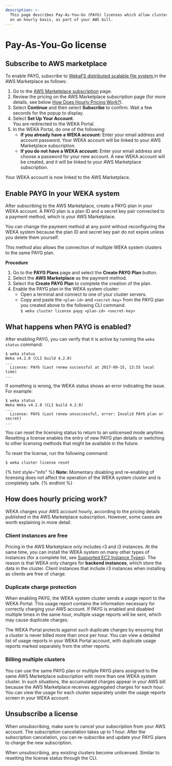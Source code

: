 ```yaml
---
description: >-
  This page describes Pay-As-You-Go (PAYG) licenses which allow cluster payment
  on an hourly basis, as part of your AWS bill.
---
```


# Pay-As-You-Go license

## Subscribe to AWS marketplace

To enable PAYG, subscribe to [WekaFS distributed scalable file system ](https://aws.amazon.com/marketplace/pp/B07W8V4PN9?ref\_=srh\_res\_product\_title)in the AWS Marketplace as follows:

1. Go to the [AWS Marketplace subscription](https://aws.amazon.com/marketplace/pp/B07W8V4PN9?ref\_=srh\_res\_product\_title) page.
2. Review the pricing on the AWS Marketplace subscription page (for more details, see below [How Does Hourly Pricing Work?](pay-as-you-go.md#how-does-hourly-pricing-work)).
3. Select **Continue** and then select **Subscribe** to confirm. Wait a few seconds for the popup to display.
4. Select **Set Up Your Account**.\
   You are redirected to the WEKA Portal.
5. In the WEKA Portal, do one of the following:
   * **If you already have a WEKA account:** Enter your email address and account password. Your WEKA account will be linked to your AWS Marketplace subscription.
   * **If you do not have a WEKA account:** Enter your email address and choose a password for your new account. A new WEKA account will be created, and it will be linked to your AWS Marketplace subscription.

Your WEKA account is now linked to the AWS Marketplace.

## Enable PAYG In your WEKA system

After subscribing to the AWS Marketplace, create a PAYG plan in your WEKA account. A PAYG plan is a plan ID and a secret key pair connected to a payment method, which is your AWS Marketplace.

You can change the payment method at any point without reconfiguring the WEKA system because the plan ID and secret key pair do not expire unless you delete them yourself.

This method also allows the connection of multiple WEKA system clusters to the same PAYG plan.

**Procedure**

1. Go to the **PAYG Plans** page and select the **Create PAYG Plan** button.
2. Select the **AWS Marketplace** as the payment method.
3. Select the **Create PAYG Plan** to complete the creation of the plan.
4. Enable the PAYG plan in the WEKA system cluster:
   * Open a terminal and connect to one of your cluster servers.
   * Copy and paste the `<plan-id>` and `<secret-key>` from the PAYG plan you created above to the following CLI command: \
     `$ weka cluster license payg <plan-id> <secret-key>`

## What happens when PAYG is enabled?

After enabling PAYG, you can verify that it is active by running the `weka status` command:

```
$ weka status
Weka v4.2.0 (CLI build 4.2.0)
...
  License: PAYG (Last renew successful at 2017-09-15, 13:55 local time)
...
```

If something is wrong, the WEKA status shows an error indicating the issue. For example:

```
$ weka status
Weka Weka v4.2.0 (CLI build 4.2.0)
...
  License: PAYG (Last renew unsuccessful, error: Invalid PAYG plan or secret)
...
```

You can reset the licensing status to return to an unlicensed mode anytime. Resetting a license enables the entry of new PAYG plan details or switching to other licensing methods that might be available in the future.

&#x20;To reset the license, run the following command:

```
$ weka cluster license reset
```

{% hint style="info" %}
**Note:** Momentary disabling and re-enabling of licensing does not affect the operation of the WEKA system cluster and is completely safe.
{% endhint %}

## How does hourly pricing work?

WEKA charges your AWS account hourly, according to the pricing details published in the AWS Marketplace subscription. However, some cases are worth explaining in more detail.

### Client instances are free

Pricing in the AWS Marketplace only includes r3 and i3 instances. At the same time, you can install the WEKA system on many other types of instances (for a complete list, see [Supported EC2 Instance Types](../install/aws/supported-ec2-instance-types.md)). The reason is that WEKA only charges for **backend instances**, which store the data in the cluster. Client instances that include r3 instances when installing as clients are free of charge.

### Duplicate charge protection

When enabling PAYG, the WEKA system cluster sends a usage report to the WEKA Portal. This usage report contains the information necessary for correctly charging your AWS account. If PAYG is enabled and disabled multiple times in the same hour, multiple usage reports will be sent, which may cause duplicate charges.

The WEKA Portal protects against such duplicate charges by ensuring that a cluster is never billed more than once per hour. You can view a detailed list of usage reports in your WEKA Portal account, with duplicate usage reports marked separately from the other reports.

### Billing multiple clusters

You can use the same PAYG plan or multiple PAYG plans assigned to the same AWS Marketplace subscription with more than one WEKA system cluster. In such situations, the accumulated charges appear in your AWS bill because the AWS Marketplace receives aggregated charges for each hour. You can view the usage for each cluster separately under the usage reports screen in your WEKA account.

## Unsubscribe a license

When unsubscribing, make sure to cancel your subscription from your AWS account. The subscription cancelation takes up to 1 hour. After the subscription cancelation, you can re-subscribe and update your PAYG plans to charge the new subscription.

When unsubscribing, any existing clusters become unlicensed. Similar to resetting the license status through the CLI.
